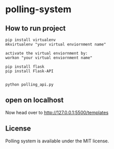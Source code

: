 # polling-system

## How to run project


```
pip install virtualenv
mkvirtualenv "your virtual enviornment name"

activate the virtual enviornment by:
workon "your virtual enviornment name"

pip install flask
pip install Flask-API


python polling_api.py
```

## open on localhost 

Now head over to http://127.0.0.1:5500/templates

## License

Polling system is available under the MIT license.


